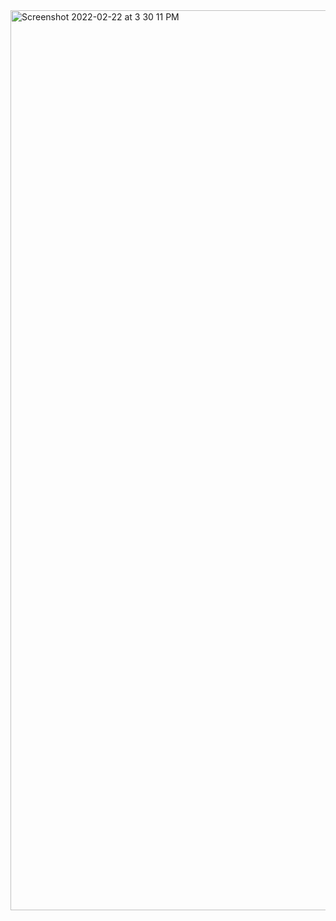 
<img width="1440" alt="Screenshot 2022-02-22 at 3 30 11 PM" src="https://user-images.githubusercontent.com/39347063/155108761-2600988b-0bce-4939-b1ef-c4f3896f4a6e.png">
